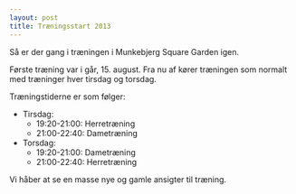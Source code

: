 ```yaml
---
layout: post
title: Træningsstart 2013
---
```

Så er der gang i træningen i Munkebjerg Square Garden igen.

Første træning var i går, 15. august. Fra nu af kører træningen som normalt med træninger hver tirsdag og torsdag.

Træningstiderne er som følger:

* Tirsdag:
  * 19:20-21:00: Herretræning
  * 21:00-22:40: Dametræning
* Torsdag:
  * 19:20-21:00: Dametræning
  * 21:00-22:40: Herretræning

Vi håber at se en masse nye og gamle ansigter til træning.
